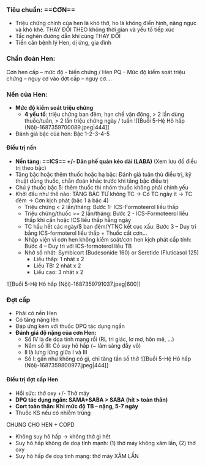 ### Tiêu chuẩn: ==CƠN==
- Triệu chứng chính của hen là khó thở, ho là không điển hình, nặng ngực và khò khè. THAY ĐỔI THEO không thời gian và yếu tố tiếp xúc
- Tắc nghẽn đường dẫn khí cũng THAY ĐỔI
- Tiền căn bệnh lý Hen, dị ứng, gia đình
### Chẩn đoán Hen:
Cơn hen cấp – mức độ - biến chứng / Hen PQ – Mức độ kiểm soát triệu chứng – nguy cơ vào đợt cấp – nguy cơ….
### Nền của Hen:
- **Mức độ kiểm soát triệu chứng**
	- **4 yếu tố**: triệu chứng ban đêm, hạn chế vận động, > 2 lần dùng thuốc/tuần, > 2 lần triệu chứng ngày / tuần
![[Buổi 5-Hệ Hô hấp (Nội)-1687359700089.jpeg|444]]
- Đánh giá bậc của hen: Bậc 1-2-3-4-5
#### Điều trị nền
- **Nền tảng: ==ICS== +/- Dãn phế quản kéo dài (LABA)** (Xem lưu đồ điều trị theo bậc)
- Tăng bậc hoặc thêm thuốc hoặc hạ bậc: Đánh giá tuân thủ điều trị, kỹ thuật dùng thuốc, chẩn đoán khác trước khi tăng bậc điều trị
- Chú ý thuốc bậc 5: thêm thuốc thì nhóm thuốc không phải chính yếu
- Khởi đầu như thế nào: TĂNG BẬC TỪ không TC -> Có TC ngày ít -> TC đêm -> Cơn kịch phát (bậc 1 à bậc 4)
	- Triệu chứng < 2 lần/tháng: Bước 1- ICS-Formoteerol liều thấp
	- Triệu chứng/thuốc >= 2 lần/tháng: Bước 2 - ICS-Formoteerol liều thấp khi cần hoặc ICS liều thấp hằng ngày
	- TC hầu hết các ngày/$ ban đêm/YTNC kết cục xấu: Bước 3 – Duy trì bằng ICS-formoterol liều thấp + Thuốc cắt cơn…
	- Nhập viện vì cơn hen không kiểm soát/cơn hen kịch phát cấp tính: Bước 4 – Duy trì với ICS-formoterol liều TB
	- Nhớ số nhát: Symbicort (Budesonide 160) or Seretide (Fluticasol 125)
		- Liều thấp: 1 nhát x 2
		- Liều TB: 2 nhát x 2
		- Liều cao: 3 nhát x 2

![[Buổi 5-Hệ Hô hấp (Nội)-1687359791037.jpeg|600]]

### Đợt cấp
- Phải có nền Hen
- Có tăng nặng lên
- Đáp ứng kém với thuốc DPQ tác dụng ngắn
- **Đánh giá độ nặng của cơn Hen:**
	- Số IV là đe dọa tính mạng rồi (RL tri giác, lơ mơ, hôn mê, …)
	- Nắm số III: Có suy hô hấp (~ lâm sàng đẩy vô)
	- II là lưng lửng giữa I và III
	- Số I: gần như không có gì, chỉ tăng tần số thở
	![[Buổi 5-Hệ Hô hấp (Nội)-1687359800977.jpeg|444]]

#### Điều trị đợt cấp Hen
- Hồi sức: thở oxy +/- Thở máy
- **DPQ tác dụng ngắn: SAMA+SABA > SABA (hít > toàn thân)**
- **Cort toàn thân: Khi mức độ TB – nặng, 5-7 ngày**
- Thuốc KS nếu có nhiễm trùng

CHUNG CHO HEN + COPD
- Không suy hô hấp -> không thở gì hết
- Suy hô hấp không đe doạ tính mạnh: (1) thở máy không xâm lấn, (2) thở oxy
- Suy hô hấp đe doạ tính mạng: thở máy XÂM LẤN